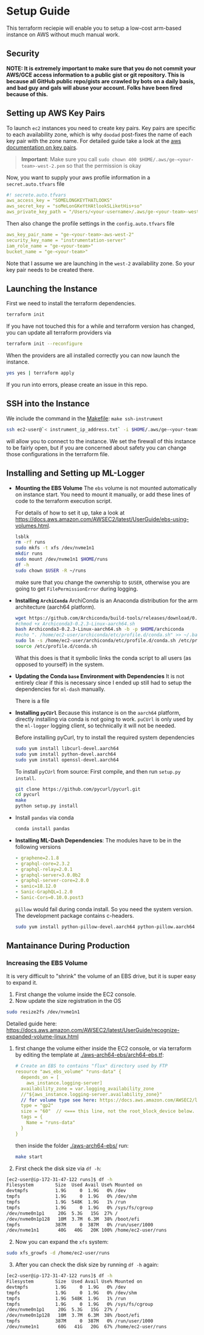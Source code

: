# Setup Guide

This terraform reciepie will enable you to setup a low-cost arm-based instance on AWS without much manual work.

## Security

**NOTE: It is extremely important to make sure that you do not commit your AWS/GCE access information to a public gist or git repository. This is because all GitHub public repo/gists are crawled by bots on a daily basis, and bad guy and gals will abuse your account. Folks have been fired because of this.**

 

## Setting up AWS Key Pairs

To launch `ec2` instances you need to create key pairs. Key pairs are specific to each availability zone, which is why `doodad` post-fixes the name of each key pair with the zone name. For detailed guide take a look at the [aws documentation on key pairs](https://docs.aws.amazon.com/AWSEC2/latest/UserGuide/ec2-key-pairs.html#how-to-generate-your-own-key-and-import-it-to-aws). 

> **Important**: Make sure you call `sudo chown 400 $HOME/.aws/ge-<your-team>-west-2.pem` so that the permission is okay

Now, you want to supply your aws profile information in a `secret.auto.tfvars` file

```yaml
#! secrete.auto.tfvars
aws_access_key = "SOMELONGKEYTHATLOOKS"
aws_secret_key = "soMeLonGKeYtHAtlookSLiketHis+so"
aws_private_key_path = "/Users/<your-username>/.aws/ge-<your-team>-west-2.pem"
```

Then also change the profile settings in the `config.auto.tfvars` file

```yaml
aws_key_pair_name = "ge-<your-team>-aws-west-2"
security_key_name = "instrumentation-server"
iam_role_name = "ge-<your-team>"
bucket_name = "ge-<your-team>"
```

Note that I assume we are launching in the `west-2` availability zone. So your key pair needs to be created there.

## Launching the Instance

First we need to install the terraform dependencies.

```bash
terraform init
```

If you have not touched this for a while and terraform version has changed, you can update all terraform providers via

```bash
terraform init --reconfigure
```

 

When the providers are all installed correctly you can now launch the instance.

```bash
yes yes | terraform apply
```

If you run into errors, please create an issue in this repo.



## SSH into the Instance

We include the command in the [Makefile](./Makefile): `make ssh-instrument`

```bash
ssh ec2-user@`< instrument_ip_address.txt` -i $HOME/.aws/ge-<your-team>-west-2.pem
```

will allow you to connect to the instance. We set the firewall of this instance to be fairly open, but if you are concerned about safety you can change those configurations in the terraform file.



## Installing and Setting up ML-Logger

- **Mounting the EBS Volume**  The `ebs` volume is not mounted automatically on instance start. You need to mount it manually, or add these lines of code to the terraform execution script. 

  For details of how to set it up, take a look at https://docs.aws.amazon.com/AWSEC2/latest/UserGuide/ebs-using-volumes.html.

  ```bash
  lsblk
  rm -rf runs
  sudo mkfs -t xfs /dev/nvme1n1
  mkdir runs
  sudo mount /dev/nvme1n1 $HOME/runs
  df -h
  sudo chown $USER -R ~/runs
  ```

  make sure that you change the ownership to `$USER`, otherwise you are going to get `FilePermissionError` during logging.

- **Installing `ArchiConda`**  ArchiConda is an Anaconda distribution for the arm architecture (aarch64 platform). 

  ```bash
  wget https://github.com/Archiconda/build-tools/releases/download/0.2.3/Archiconda3-0.2.3-Linux-aarch64.sh
  #chmod +x Archiconda3-0.2.3-Linux-aarch64.sh
  bash Archiconda3-0.2.3-Linux-aarch64.sh -b -p $HOME/archiconda
  #echo ". /home/ec2-user/archiconda/etc/profile.d/conda.sh" >> ~/.bashrc
  sudo ln -s /home/ec2-user/archiconda/etc/profile.d/conda.sh /etc/profile.d/conda.sh
  source /etc/profile.d/conda.sh
  ```

  What this does is that it symbolic links the conda script to all users (as opposed to yourself) in the system. 

- **Updating the Conda `base` Environment with Dependencies**  It is not entirely clear if this is necessary since I ended up still had to setup the dependencies for `ml-dash` manually. 

  There is a file  

- **Installing `pyCUrl`**  Because this instance is on the `aarch64` platform, directly installing via conda is not going to work. `puCUrl` is only used by the `ml-logger` logging client, so technically it will not be needed.

  Before installing pyCurl, try to install the required system dependencies

  ```bash
  sudo yum install libcurl-devel.aarch64
  sudo yum install python-devel.aarch64
  sudo yum install openssl-devel.aarch64
  ```

  To install `pyCUrl` from source: First compile, and then run `setup.py install`.

  ```bash
  git clone https://github.com/pycurl/pycurl.git
  cd pycurl
  make
  python setup.py install
  ```

- Install `pandas` via conda

  ```bash
  conda install pandas
  ```

  

- **Installing ML-Dash Dependencies**: The modules have to be in the following versions

  ```yaml
  - graphene=2.1.8
  - graphql-core=2.3.2
  - graphql-relay=2.0.1
  - graphql-server=3.0.0b2
  - graphql-server-core=2.0.0
  - sanic=18.12.0
  - Sanic-GraphQL=1.2.0
  - Sanic-Cors=0.10.0.post3
  ```

  `pillow` would fail during conda install. So you need the system version. The development package contains c-headers.

  ```bash
  sudo yum install python-pillow-devel.aarch64 python-pillow.aarch64
  ```



## Mantainance During Production

### Increasing the EBS Volume

It is very difficult to "shrink" the volume of an EBS drive, but it is super easy to expand it.

1. First change the volume inside the EC2 console.
2. Now update the size registration in the OS

```bash
sudo resize2fs /dev/nvme1n1
```

Detailed guide here: https://docs.aws.amazon.com/AWSEC2/latest/UserGuide/recognize-expanded-volume-linux.html

1. first change the volume either inside the EC2 console, or via terraform by editing the template at [./aws-arch64-ebs/arch64-ebs.tf](aws-arch64-ebs/arch64-ebs.tf):

   ```yaml
   # Create an EBS to contains "flux" directory used by FTP
   resource "aws_ebs_volume" "runs-data" {
     depends_on = [
       aws_instance.logging-server]
     availability_zone = var.logging_availability_zone
     //"${aws_instance.logging-server.availability_zone}"
     // for volume type see here: https://docs.aws.amazon.com/AWSEC2/latest/UserGuide/EBSVolumeTypes.html
     type = "gp2"
     size = "60"  // <=== this line, not the root_block_device below.
     tags = {
       Name = "runs-data"
     }
   }
   ```

   then inside the folder [./aws-arch64-ebs/](aws-arch64-ebs/) run:

   ```bash
   make start
   ```

2. First check the disk size via `df -h`:

  ```bash
  [ec2-user@ip-172-31-47-122 runs]$ df -h
  Filesystem        Size  Used Avail Use% Mounted on
  devtmpfs          1.9G     0  1.9G   0% /dev
  tmpfs             1.9G     0  1.9G   0% /dev/shm
  tmpfs             1.9G  548K  1.9G   1% /run
  tmpfs             1.9G     0  1.9G   0% /sys/fs/cgroup
  /dev/nvme0n1p1     20G  5.3G   15G  27% /
  /dev/nvme0n1p128   10M  3.7M  6.3M  38% /boot/efi
  tmpfs             387M     0  387M   0% /run/user/1000
  /dev/nvme1n1       40G   40G   20K 100% /home/ec2-user/runs
  ```

2. Now you can expand the `xfs` system:

  ```bash
  sudo xfs_growfs -d /home/ec2-user/runs
  ```

3. After you can check the disk size by running `df -h` again:

  ```bash
  [ec2-user@ip-172-31-47-122 runs]$ df -h
  Filesystem        Size  Used Avail Use% Mounted on
  devtmpfs          1.9G     0  1.9G   0% /dev
  tmpfs             1.9G     0  1.9G   0% /dev/shm
  tmpfs             1.9G  548K  1.9G   1% /run
  tmpfs             1.9G     0  1.9G   0% /sys/fs/cgroup
  /dev/nvme0n1p1     20G  5.3G   15G  27% /
  /dev/nvme0n1p128   10M  3.7M  6.3M  38% /boot/efi
  tmpfs             387M     0  387M   0% /run/user/1000
  /dev/nvme1n1       60G   41G   20G  67% /home/ec2-user/runs
  ```

  

